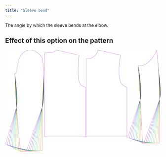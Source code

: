 ```yaml
---
title: "Sleeve bend"
---
```


The angle by which the sleeve bends at the elbow.

## Effect of this option on the pattern

![This image shows the effect of this option by superimposing several variants that have a different value for this option](bent_sleevebend_sample.svg "Effect of this option on the pattern")
